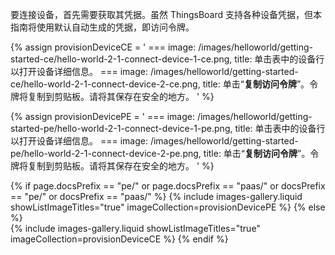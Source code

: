 要连接设备，首先需要获取其凭据。虽然 ThingsBoard 支持各种设备凭据，但本指南将使用默认自动生成的凭据，即访问令牌。

{% assign provisionDeviceCE = '
    ===
        image: /images/helloworld/getting-started-ce/hello-world-2-1-connect-device-1-ce.png,
        title: 单击表中的设备行以打开设备详细信息。
    ===
        image: /images/helloworld/getting-started-ce/hello-world-2-1-connect-device-2-ce.png,
        title: 单击“**复制访问令牌**”。令牌将复制到剪贴板。请将其保存在安全的地方。
    '
%}

{% assign provisionDevicePE = '
    ===
        image: /images/helloworld/getting-started-pe/hello-world-2-1-connect-device-1-pe.png,
        title: 单击表中的设备行以打开设备详细信息。
    ===
        image: /images/helloworld/getting-started-pe/hello-world-2-1-connect-device-2-pe.png,
        title: 单击“**复制访问令牌**”。令牌将复制到剪贴板。请将其保存在安全的地方。
    '
%}

{% if page.docsPrefix == "pe/" or page.docsPrefix == "paas/" or docsPrefix == "pe/" or docsPrefix == "paas/" %}
    {% include images-gallery.liquid showListImageTitles="true" imageCollection=provisionDevicePE %}
{% else %}  
    {% include images-gallery.liquid showListImageTitles="true" imageCollection=provisionDeviceCE %}
{% endif %}